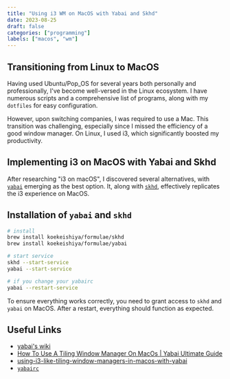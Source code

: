```yaml
---
title: "Using i3 WM on MacOS with Yabai and Skhd"
date: 2023-08-25
draft: false
categories: ["programming"]
labels: ["macos", "wm"]
---
```


## Transitioning from Linux to MacOS

Having used Ubuntu/Pop_OS for several years both personally and professionally,
I've become well-versed in the Linux ecosystem. I have numerous scripts and a
comprehensive list of programs, along with my `dotfiles` for easy
configuration.

However, upon switching companies, I was required to use a Mac. This transition
was challenging, especially since I missed the efficiency of a good window
manager. On Linux, I used i3, which significantly boosted my productivity.

## Implementing i3 on MacOS with Yabai and Skhd

After researching "i3 on macOS", I discovered several alternatives, with
[`yabai`][yabai] emerging as the best option. It, along with [`skhd`][skhd],
effectively replicates the i3 experience on MacOS.

## Installation of `yabai` and `skhd`

```bash
# install
brew install koekeishiya/formulae/skhd
brew install koekeishiya/formulae/yabai

# start service
skhd --start-service
yabai --start-service

# if you change your yabairc
yabai --restart-service
```

To ensure everything works correctly, you need to grant access to `skhd` and
`yabai` on MacOS. After a restart, everything should function as expected.


## Useful Links

- [yabai's wiki][wiki]
- [How To Use A Tiling Window Manager On MacOs | Yabai Ultimate Guide][yt]
- [using-i3-like-tiling-window-managers-in-macos-with-yabai][medium]
- [`yabairc`][yabairc]


<!-- Links -->

[yt]:https://www.youtube.com/watch?v=k94qImbFKWE
[skhd]: https://github.com/koekeishiya/skhd
[yabai]: https://github.com/koekeishiya/yabai
[wiki]: https://github.com/koekeishiya/yabai/wiki
[yabairc]: https://github.com/asdf0x2199/dotfiles/blob/master/macos/home/.config/yabai/yabairc
[medium]: https://anuj-chandra.medium.com/using-i3-like-tiling-window-managers-in-macos-with-yabai-ebf0e002b992
